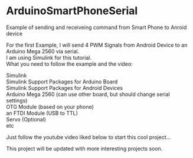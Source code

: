# ArduinoSmartPhoneSerial
Example of sending and receiveing command from Smart Phone to Anroid device

For the first Example, I will send 4 PWM Signals from Android Device to an Arduino Mega 2560 via serial. <br />
I am using Simulink for this tutorial.<br />
What you need to follow the example and the video:<br />

Simulink<br />
Simulink Support Packages for Arduino Board<br />
Simulink Support Packages for Android Devices<br />
Arduino Mega 2560  (can use other board, but should change serial settings)<br />
OTG Module (based on your phone)<br />
an FTDI Module (USB to TTL)<br />
Servo (Optional)<br />
etc<br />

Just follow the youtube video liked below to start this cool project...<br />

This project will be updated with more interesting projects soon.<br />

